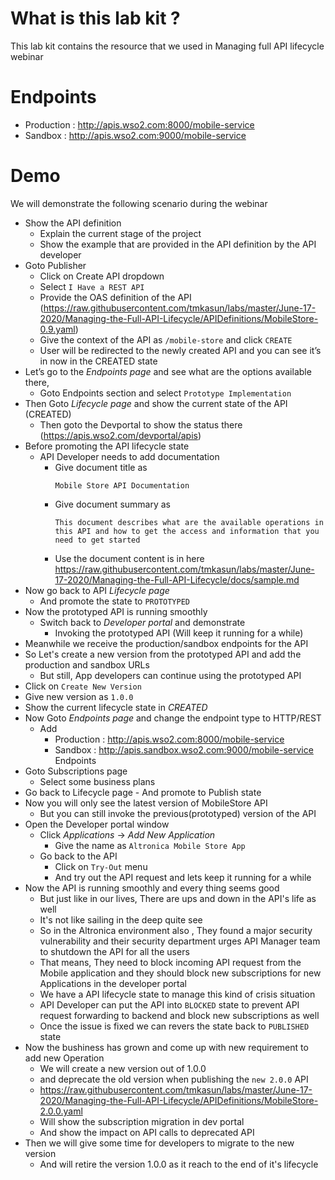 # What is this lab kit ?

This lab kit contains the resource that we used in Managing full API lifecycle webinar

# Endpoints

- Production : http://apis.wso2.com:8000/mobile-service
- Sandbox : http://apis.wso2.com:9000/mobile-service

# Demo

We will demonstrate the following scenario during the webinar

- Show the API definition
    - Explain the current stage of the project
    - Show the example that are provided in the API definition by the API developer
- Goto Publisher
    - Click on Create API dropdown
    - Select `I Have a REST API`
    - Provide the OAS definition of the API (https://raw.githubusercontent.com/tmkasun/labs/master/June-17-2020/Managing-the-Full-API-Lifecycle/APIDefinitions/MobileStore-0.9.yaml)
    - Give the context of the API as `/mobile-store` and click `CREATE`
    - User will be redirected to the newly created API and you can see it’s in now in the CREATED state
- Let’s go to the *Endpoints page* and see what are the options available there,  
    - Goto Endpoints section and select `Prototype Implementation`
- Then Goto *Lifecycle page* and show the current state of the API (CREATED)
    - Then goto the Devportal to show the status there (https://apis.wso2.com/devportal/apis)
- Before promoting the API lifecycle state
    - API Developer needs to add documentation
        - Give document title as
            ```
            Mobile Store API Documentation
            ```
        - Give document summary as
            ```
            This document describes what are the available operations in this API and how to get the access and information that you need to get started
            ```
        - Use the document content is in here https://raw.githubusercontent.com/tmkasun/labs/master/June-17-2020/Managing-the-Full-API-Lifecycle/docs/sample.md
- Now go back to API *Lifecycle page* 
    - And promote the state to `PROTOTYPED`
- Now the prototyped API is running smoothly
    - Switch back to *Developer portal* and demonstrate
        - Invoking the prototyped API (Will keep it running for a while)
- Meanwhile we receive the production/sandbox endpoints for the API
- So Let's create a new version from the prototyped API and add the production and sandbox URLs
    - But still, App developers can continue using the prototyped API
- Click on `Create New Version`
- Give new version as `1.0.0`
- Show the current lifecycle state in *CREATED*
- Now Goto *Endpoints page* and change the endpoint type to HTTP/REST
    - Add 
        - Production : http://apis.wso2.com:8000/mobile-service
        - Sandbox : http://apis.sandbox.wso2.com:9000/mobile-service
            Endpoints
- Goto Subscriptions page
    - Select some business plans
- Go back to Lifecycle page
        - And promote to Publish state
- Now you will only see the latest version of MobileStore API
    - But you can still invoke the previous(prototyped) version of the API
- Open the Developer portal window
    - Click *Applications* -> *Add New Application*
        - Give the name as `Altronica Mobile Store App`
    - Go back to the API
        - Click on `Try-Out` menu
        - And try out the API request and lets keep it running for a while
- Now the API is running smoothly and every thing seems good
    - But just like in our lives, There are ups and down in the API's life as well
    - It's not like sailing in the deep quite see
    - So in the Altronica environment also , They found a major security vulnerability and their security department urges API Manager team to shutdown the API for all the users
    - That means, They need to block incoming API request from the Mobile application and they should block new subscriptions for new Applications in the developer portal
    - We have a API lifecycle state to manage this kind of crisis situation
    - API Developer can put the API into `BLOCKED` state to prevent API request forwarding to backend and block new subscriptions as well
    - Once the issue is fixed we can revers the state back to `PUBLISHED` state
- Now the bushiness has grown and come up with new requirement to add new Operation
    - We will create a new version out of 1.0.0
    - and deprecate the old version when publishing the `new 2.0.0` API
    - https://raw.githubusercontent.com/tmkasun/labs/master/June-17-2020/Managing-the-Full-API-Lifecycle/APIDefinitions/MobileStore-2.0.0.yaml
    - Will show the subscription migration in dev portal
    - And show the impact on API calls to deprecated API
- Then we will give some time for developers to migrate to the new version
    - And will retire the version 1.0.0 as it reach to the end of it's lifecycle
